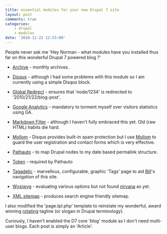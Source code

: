 ```yaml
---
title: essential modules for your new Drupal 7 site
layout: post
comments: true
categories:
    - drupal
    - modules
date: '2010-12-22 12:53:00'
---
```

People never ask me 'Hey Norman - what modules have you installed thus
far on this wonderful Drupal 7 powered blog ?'

- [Archive](http://drupal.org/project/archive) - monthly archives.

- [Disqus](http://drupal.org/project/disqus) - although I had some
    problems with this module so I am currently using a simple Disqus
    block.

- [Global Redirect](http://drupal.org/project/globalredirect) -
    ensures that 'node/1234' is redirected to '2010/21/22/blog-post'.

- [Google Analytics](http://drupal.org/project/google_analytics) -
    mandatory to torment myself over visitors statistics using GA.

- [Markdown Filter](http://drupal.org/project/markdown) - although I
    haven't fully embraced this yet. Old (raw HTML) habits die hard.

- [Mollom](http://drupal.org/project/mollom) - Disqus provides
    built-in spam protection but I use [Mollom](http://mollom.com) to
    guard the user registration and contact forms which is very
    effective.

- [Pathauto](http://drupal.org/project/pathauto) - to map Drupal nodes
    to my date based permalink structure.

- [Token](http://drupal.org/project/token) - required by Pathauto

- [Tagadelic](http://drupal.org/project/tagadelic) - marvellous,
    configurable, graphic 'Tags' page to aid
    [Bill](http://www.nbrightside.com/blog/2010/12/18/crm-bloggers)'s
    navigation of this site.

- [Wysiwyg](http://drupal.org/project/wysiwyg) - evaluating various
    options but not found
    [nirvana](http://www.nbrightside.com/blog/2010/12/22/marketing-plan-drupal-7-launch)
    as yet.

- [XML sitemap](http://drupal.org/project/xmlsitemap) - produces
search engine friendly sitemap.

I also modified the 'page.tpl.php' template to reinstate my wonderful,
award winning
[rotating](http://www.nbrightside.com/blog/2007/01/29/how-to-rotate-taglines-on-your-wordpress-blog)
tagline (or slogan in Drupal terminology).

Curiously, I haven't enabled the D7 core 'blog' module as I don't need
multi-user blogs. Each post is simply an 'Article'.
